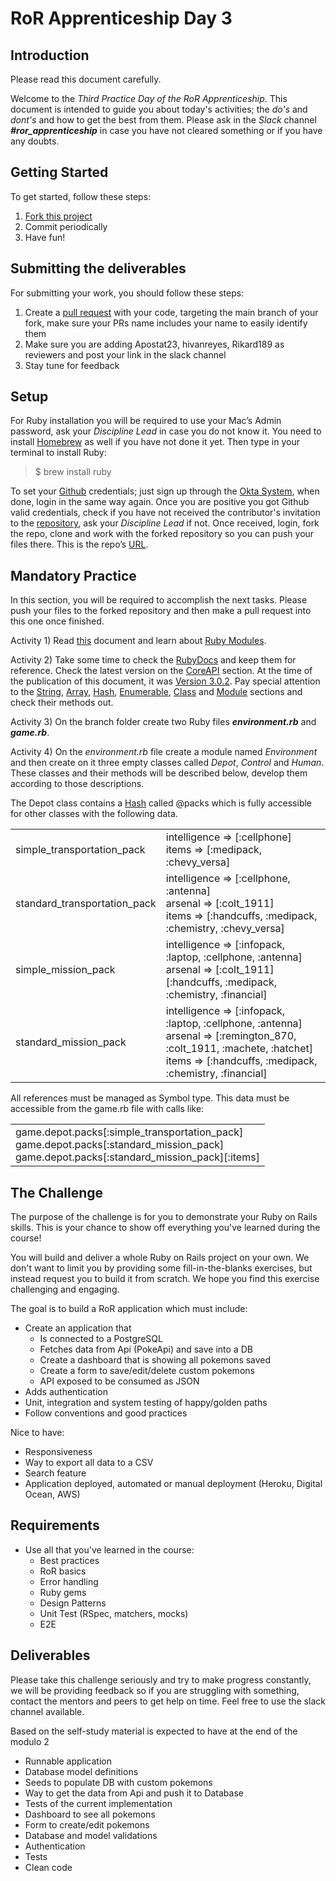 # RoR Apprenticeship Day 3

## Introduction

Please read this document carefully.

Welcome to the *Third Practice Day of the RoR Apprenticeship*. This document is intended to guide you about today's activities; the *do's* and *dont's* and how to get the best from them. Please ask in the *Slack* channel **_#ror_apprenticeship_** in case you have not cleared something or if you have any doubts.

## Getting Started

To get started, follow these steps:

1. [Fork this project](https://docs.github.com/en/get-started/quickstart/fork-a-repo)
2. Commit periodically
3. Have fun!

## Submitting the deliverables

For submitting your work, you should follow these steps:

1. Create a [pull request](https://docs.github.com/en/pull-requests/collaborating-with-pull-requests/proposing-changes-to-your-work-with-pull-requests/creating-a-pull-request-from-a-fork) with your code, targeting the main branch of your fork, make sure your PRs name includes your name to easily identify them
2. Make sure you are adding Apostat23, hivanreyes, Rikard189 as reviewers and post your link in the slack channel
3. Stay tune for feedback

## Setup

For Ruby installation you will be required to use your Mac’s Admin password, ask your *Discipline Lead* in case you do not know it. You need to install [Homebrew](https://brew.sh/) as well if you have not done it yet. Then type in your terminal to install Ruby:

> $ brew install ruby

To set your [Github](https://github.com/) credentials; just sign up through the [Okta System](https://wizeline.okta.com/), when done, login in the same way again. Once you are positive you got Github valid credentials, check if you have not received the contributor's invitation to the [repository](https://github.com/wizelineacademy/ror-apprenticeship-q12022), ask your *Discipline Lead* if not. Once received, login, fork the repo, clone and work with the forked repository so you can push your files there. This is the repo’s [URL](https://github.com/wizelineacademy/ror-apprenticeship-q12022).

## Mandatory Practice

In this section, you will be required to accomplish the next tasks. Please push your files to the forked repository and then make a pull request into this one once finished.

Activity 1) Read [this](http://ruby-for-beginners.rubymonstas.org/advanced/modules.html) document and learn about [Ruby Modules](https://ruby-doc.org/core-3.0.2/Module.html).

Activity 2) Take some time to check the [RubyDocs](https://ruby-doc.org/) and keep them for reference. Check the latest version on the [CoreAPI](https://ruby-doc.org/) section. At the time of the publication of this document, it was [Version 3.0.2](https://ruby-doc.org/core-3.0.2/). Pay special attention to the [String](https://ruby-doc.org/core-3.0.2/String.html), [Array](https://ruby-doc.org/core-3.0.2/Array.html), [Hash](https://ruby-doc.org/core-3.0.2/Hash.html), [Enumerable](https://ruby-doc.org/core-3.0.2/Enumerable.html), [Class](https://ruby-doc.org/core-3.0.2/Class.html) and [Module](https://ruby-doc.org/core-3.0.2/Module.html) sections and check their methods out.

Activity 3) On the branch folder create two Ruby files **_environment.rb_** and **_game.rb_**.

Activity 4) On the _environment.rb_ file create a module named _Environment_ and then create on it three empty classes called _Depot_, _Control_ and _Human_. These classes and their methods will be described below, develop them according to those descriptions.

The Depot class contains a [Hash](https://ruby-doc.org/core-3.0.2/Hash.html) called @packs which is fully accessible for other classes with the following data.

<table>
  <tr>
    <td>simple_transportation_pack</td>
    <td>intelligence => [:cellphone]
    <br>items => [:medipack, :chevy_versa]</td>
  </tr>
  <tr>
    <td>standard_transportation_pack</td>
    <td>intelligence => [:cellphone, :antenna]
    <br>arsenal => [:colt_1911]
    <br>items => [:handcuffs, :medipack, :chemistry, :chevy_versa]</td>
  </tr>
  <tr>
    <td>simple_mission_pack</td>
    <td>intelligence => [:infopack, :laptop, :cellphone, :antenna]
    <br>arsenal => [:colt_1911]
    <britems => [:handcuffs, :medipack, :chemistry, :financial]</td>
  </tr>
  <tr>
    <td>standard_mission_pack</td>
    <td>intelligence => [:infopack, :laptop, :cellphone, :antenna]
    <br>arsenal => [:remington_870, :colt_1911, :machete, :hatchet]
    <br>items => [:handcuffs, :medipack, :chemistry, :financial]</td>
  </tr>
</table>

All references must be managed as Symbol type. This data must be accessible from the game.rb file with calls like:

<table width:100%>
  <tr>
    <td>game.depot.packs[:simple_transportation_pack]
    <br>game.depot.packs[:standard_mission_pack]
    <br>game.depot.packs[:standard_mission_pack][:items]</td>
  </tr>
</table>

## The Challenge

The purpose of the challenge is for you to demonstrate your Ruby on Rails skills. This is your chance to show off everything you've learned during the course!

You will build and deliver a whole Ruby on Rails project on your own. We don't want to limit you by providing some fill-in-the-blanks exercises, but instead request you to build it from scratch. We hope you find this exercise challenging and engaging.

The goal is to build a RoR application which must include:

- Create an application that
  - Is connected to a PostgreSQL
  - Fetches data from Api (PokeApi) and save into a DB
  - Create a dashboard that is showing all pokemons saved
  - Create a form to save/edit/delete custom pokemons
  - API exposed to be consumed as JSON
- Adds authentication
- Unit, integration and system testing of happy/golden paths
- Follow conventions and good practices

Nice to have:

- Responsiveness
- Way to export all data to a CSV
- Search feature
- Application deployed, automated or manual deployment (Heroku, Digital Ocean, AWS)

## Requirements

- Use all that you've learned in the course:
  - Best practices
  - RoR basics
  - Error handling
  - Ruby gems
  - Design Patterns
  - Unit Test (RSpec, matchers, mocks)
  - E2E

## Deliverables
Please take this challenge seriously and try to make progress constantly, we will be providing feedback so if you are struggling with something, contact the mentors and peers to get help on time. Feel free to use the slack channel available.

Based on the self-study material is expected to have at the end of the modulo 2

- Runnable application
- Database model definitions
- Seeds to populate DB with custom pokemons
- Way to get the data from Api and push it to Database
- Tests of the current implementation
- Dashboard to see all pokemons
- Form to create/edit pokemons
- Database and model validations
- Authentication
- Tests
- Clean code
